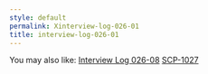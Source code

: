 ```yaml
---
style: default
permalink: Xinterview-log-026-01
title: interview-log-026-01
---
```

You may also like:
[Interview Log 026-08](http://scp-wiki.net/interview-log-026-08)
[SCP-1027](http://scp-wiki.net/scp-1027)